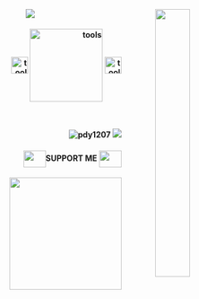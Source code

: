 

<h4 align="center"><br>
<p align="center">
  <a href="https://github.com/pdy1207"><img src="https://readme-typing-svg.herokuapp.com/?lines=👨‍💻%20Hello%20World!;🌎%20Web%20Dev;🔗%20Frontend%20Developer;🔥%20Full-stack%20developer%20🔥;⭐%20forfun%20kindly%20givemea%20star%20⭐;&font=Pacifico&center=true&width=650&height=50&color=58a6ff&vCenter=true&size=35%15">
    <img src="https://raw.githubusercontent.com/MicaelliMedeiros/micaellimedeiros/master/image/computer-illustration.png" width="35%" align="right">
   </a>
</p>
 </h4> 
    <h4 align="right">
  <img width="30" height=:"50" alt="tools" src="https://camo.githubusercontent.com/beb64ff21c883e318e4f5db5231c2ba4175705bea1c9249e82a41ab375db4f75/68747470733a2f2f6d65646961322e67697068792e636f6d2f6d656469612f51737347456d706b79454f684243623765312f67697068792e6769663f6369643d656366303565343761306e336769316266716e74716d6f62386739616964316f796a327772336473336d67373030626c267269643d67697068792e676966"  align="center"/> 
<img width="130" alt="tools" src="https://user-images.githubusercontent.com/110442250/205449062-49646f79-83a5-42a2-b4b0-2d35fc672fa5.png"  align="center"/> 
<img width="30" alt="tools"src="https://camo.githubusercontent.com/beb64ff21c883e318e4f5db5231c2ba4175705bea1c9249e82a41ab375db4f75/68747470733a2f2f6d65646961322e67697068792e636f6d2f6d656469612f51737347456d706b79454f684243623765312f67697068792e6769663f6369643d656366303565343761306e336769316266716e74716d6f62386739616964316f796a327772336473336d67373030626c267269643d67697068792e676966"  align="center"/><br>
  <br>
    <br>
  <p align="right">    
  <img src="https://komarev.com/ghpvc/?username=pdy1207&label=Visitors&color=0e75b6&style=flat" alt="pdy1207" />     

  <a href="mailto:pdyme1207@gmail.com" >
    <img src="https://img.shields.io/static/v1?label=Sponsor&message=%E2%9D%A4&logo=GitHub&color=ff69b4"/> 
  </a>
  </p>  
<h4 align="right">
<img src='https://raw.githubusercontent.com/rahulbanerjee26/githubProfileReadmeGenerator/main/gifs/handShake.gif' width="40px" height="30px" align="center">SUPPORT ME <img src='https://raw.githubusercontent.com/rahulbanerjee26/githubProfileReadmeGenerator/main/gifs/handShake.gif' width="40px" height="30px"align="center"></h4>

<p align="right">
  <a href="#" align="center"> <img src="https://cdn.buymeacoffee.com/buttons/v2/default-black.png" width="200"align="center"/></a>
</p>
